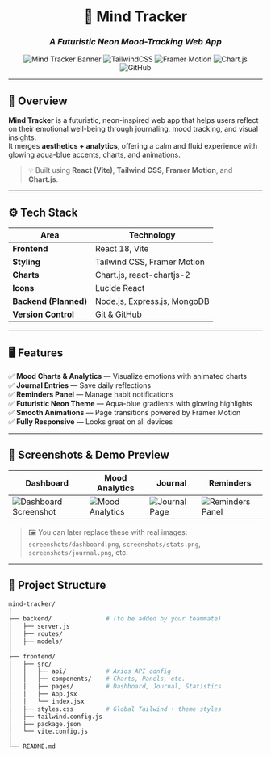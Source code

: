<div align="center">

# 🧠 Mind Tracker  
### *A Futuristic Neon Mood-Tracking Web App*

![Mind Tracker Banner](https://img.shields.io/badge/Frontend-React%20%2B%20Vite-blue?style=for-the-badge&logo=react)
![TailwindCSS](https://img.shields.io/badge/Style-TailwindCSS-38B2AC?style=for-the-badge&logo=tailwind-css)
![Framer Motion](https://img.shields.io/badge/Animation-Framer%20Motion-ff69b4?style=for-the-badge&logo=framer)
![Chart.js](https://img.shields.io/badge/Charts-Chart.js-F5788D?style=for-the-badge&logo=chartdotjs)
![GitHub](https://img.shields.io/badge/Hosted_on-GitHub-black?style=for-the-badge&logo=github)

</div>

---

## 🌟 Overview  

**Mind Tracker** is a futuristic, neon-inspired web app that helps users reflect on their emotional well-being through journaling, mood tracking, and visual insights.  
It merges **aesthetics + analytics**, offering a calm and fluid experience with glowing aqua-blue accents, charts, and animations.

> 💡 Built using **React (Vite)**, **Tailwind CSS**, **Framer Motion**, and **Chart.js**.

---

## ⚙️ Tech Stack  

| Area | Technology |
|------|-------------|
| **Frontend** | React 18, Vite |
| **Styling** | Tailwind CSS, Framer Motion |
| **Charts** | Chart.js, react-chartjs-2 |
| **Icons** | Lucide React |
| **Backend (Planned)** | Node.js, Express.js, MongoDB |
| **Version Control** | Git & GitHub |

---

## 🖥️ Features  

✅ **Mood Charts & Analytics** — Visualize emotions with animated charts  
✅ **Journal Entries** — Save daily reflections  
✅ **Reminders Panel** — Manage habit notifications  
✅ **Futuristic Neon Theme** — Aqua-blue gradients with glowing highlights  
✅ **Smooth Animations** — Page transitions powered by Framer Motion  
✅ **Fully Responsive** — Looks great on all devices  

---

## 📸 Screenshots & Demo Preview  

| Dashboard | Mood Analytics | Journal | Reminders |
|------------|----------------|----------|------------|
| ![Dashboard Screenshot](./screenshots/dashboard.png) | ![Mood Analytics](./screenshots/mood-analytics.png) | ![Journal Page](./screenshots/journal.png) | ![Reminders Panel](https://via.placeholder.com/600x350/14b8a6/ffffff?text=Reminders+Panel) |

> 🖼️ You can later replace these with real images:  
> `screenshots/dashboard.png`, `screenshots/stats.png`, `screenshots/journal.png`, etc.

---

## 🧩 Project Structure  

```bash
mind-tracker/
│
├── backend/               # (to be added by your teammate)
│   ├── server.js
│   ├── routes/
│   ├── models/
│
├── frontend/
│   ├── src/
│   │   ├── api/           # Axios API config
│   │   ├── components/    # Charts, Panels, etc.
│   │   ├── pages/         # Dashboard, Journal, Statistics
│   │   ├── App.jsx
│   │   └── index.jsx
│   ├── styles.css         # Global Tailwind + theme styles
│   ├── tailwind.config.js
│   ├── package.json
│   └── vite.config.js
│
└── README.md
